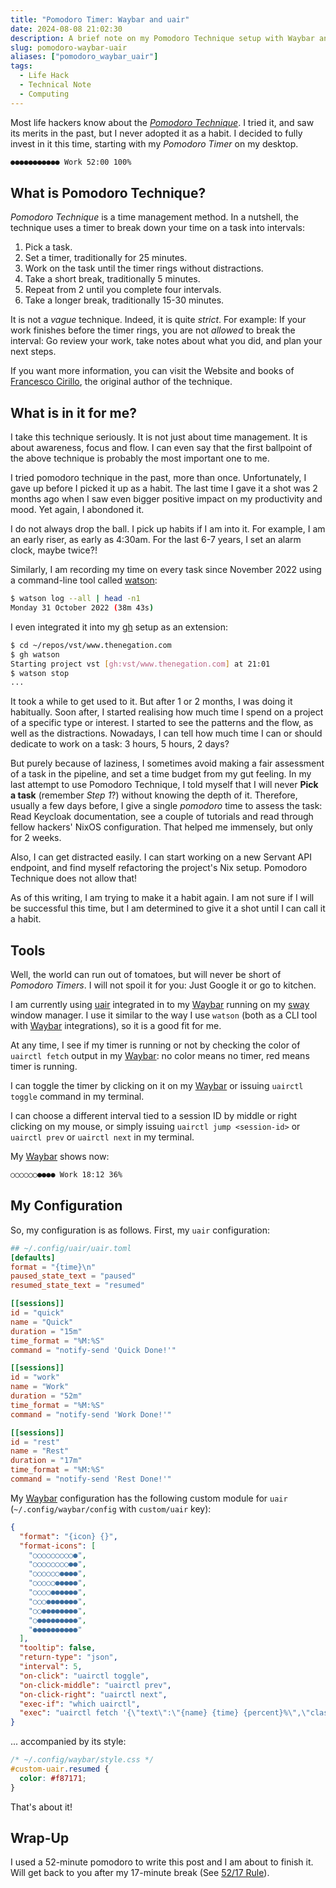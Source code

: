 ```yaml
---
title: "Pomodoro Timer: Waybar and uair"
date: 2024-08-08 21:02:30
description: A brief note on my Pomodoro Technique setup with Waybar and uair.
slug: pomodoro-waybar-uair
aliases: ["pomodoro_waybar_uair"]
tags:
  - Life Hack
  - Technical Note
  - Computing
---
```


Most life hackers know about the _[Pomodoro Technique]_. I tried it, and saw its
merits in the past, but I never adopted it as a habit. I decided to fully invest
in it this time, starting with my _Pomodoro Timer_ on my desktop.

<!--more-->

```txt
●●●●●●●●●●● Work 52:00 100%
```

## What is Pomodoro Technique?

_Pomodoro Technique_ is a time management method. In a nutshell, the technique
uses a timer to break down your time on a task into intervals:

1. Pick a task.
2. Set a timer, traditionally for 25 minutes.
3. Work on the task until the timer rings without distractions.
4. Take a short break, traditionally 5 minutes.
5. Repeat from 2 until you complete four intervals.
6. Take a longer break, traditionally 15-30 minutes.

It is not a _vague_ technique. Indeed, it is quite _strict_. For example: If
your work finishes before the timer rings, you are not _allowed_ to break the
interval: Go review your work, take notes about what you did, and plan your next
steps.

If you want more information, you can visit the Website and books of
[Francesco Cirillo](https://www.francescocirillo.com), the original author of
the technique.

## What is in it for me?

I take this technique seriously. It is not just about time management. It is
about awareness, focus and flow. I can even say that the first ballpoint of the
above technique is probably the most important one to me.

I tried pomodoro technique in the past, more than once. Unfortunately, I gave up
before I picked it up as a habit. The last time I gave it a shot was 2 months
ago when I saw even bigger positive impact on my productivity and mood. Yet
again, I abondoned it.

I do not always drop the ball. I pick up habits if I am into it. For example, I
am an early riser, as early as 4:30am. For the last 6-7 years, I set an alarm
clock, maybe twice?!

Similarly, I am recording my time on every task since November 2022 using a
command-line tool called [watson]:

```sh
$ watson log --all | head -n1
Monday 31 October 2022 (38m 43s)
```

I even integrated it into my [gh] setup as an extension:

```sh
$ cd ~/repos/vst/www.thenegation.com
$ gh watson
Starting project vst [gh:vst/www.thenegation.com] at 21:01
$ watson stop
...
```

It took a while to get used to it. But after 1 or 2 months, I was doing it
habitually. Soon after, I started realising how much time I spend on a project
of a specific type or interest. I started to see the patterns and the flow, as
well as the distractions. Nowadays, I can tell how much time I can or should
dedicate to work on a task: 3 hours, 5 hours, 2 days?

But purely because of laziness, I sometimes avoid making a fair assessment of a
task in the pipeline, and set a time budget from my gut feeling. In my last
attempt to use Pomodoro Technique, I told myself that I will never **Pick a
task** (remember _Step 1_?) without knowing the depth of it. Therefore, usually
a few days before, I give a single _pomodoro_ time to assess the task: Read
Keycloak documentation, see a couple of tutorials and read through fellow
hackers' NixOS configuration. That helped me immensely, but only for 2 weeks.

Also, I can get distracted easily. I can start working on a new Servant API
endpoint, and find myself refactoring the project's Nix setup. Pomodoro
Technique does not allow that!

As of this writing, I am trying to make it a habit again. I am not sure if I
will be successful this time, but I am determined to give it a shot until I can
call it a habit.

## Tools

Well, the world can run out of tomatoes, but will never be short of _Pomodoro
Timers_. I will not spoil it for you: Just Google it or go to kitchen.

I am currently using [uair] integrated in to my [Waybar] running on my [sway]
window manager. I use it similar to the way I use `watson` (both as a CLI tool
with [Waybar] integrations), so it is a good fit for me.

At any time, I see if my timer is running or not by checking the color of
`uairctl fetch` output in my [Waybar]: no color means no timer, red means timer
is running.

I can toggle the timer by clicking on it on my [Waybar] or issuing
`uairctl toggle` command in my terminal.

I can choose a different interval tied to a session ID by middle or right
clicking on my mouse, or simply issuing `uairctl jump <session-id>` or
`uairctl prev` or `uairctl next` in my terminal.

My [Waybar] shows now:

```txt
○○○○○○●●●● Work 18:12 36%
```

## My Configuration

So, my configuration is as follows. First, my `uair` configuration:

```toml
## ~/.config/uair/uair.toml
[defaults]
format = "{time}\n"
paused_state_text = "paused"
resumed_state_text = "resumed"

[[sessions]]
id = "quick"
name = "Quick"
duration = "15m"
time_format = "%M:%S"
command = "notify-send 'Quick Done!'"

[[sessions]]
id = "work"
name = "Work"
duration = "52m"
time_format = "%M:%S"
command = "notify-send 'Work Done!'"

[[sessions]]
id = "rest"
name = "Rest"
duration = "17m"
time_format = "%M:%S"
command = "notify-send 'Rest Done!'"
```

My [Waybar] configuration has the following custom module for `uair`
(`~/.config/waybar/config` with `custom/uair` key):

```json
{
  "format": "{icon} {}",
  "format-icons": [
    "○○○○○○○○○●",
    "○○○○○○○○●●",
    "○○○○○○●●●●",
    "○○○○○●●●●●",
    "○○○○●●●●●●",
    "○○○●●●●●●●",
    "○○●●●●●●●●",
    "○●●●●●●●●●",
    "●●●●●●●●●●"
  ],
  "tooltip": false,
  "return-type": "json",
  "interval": 5,
  "on-click": "uairctl toggle",
  "on-click-middle": "uairctl prev",
  "on-click-right": "uairctl next",
  "exec-if": "which uairctl",
  "exec": "uairctl fetch '{\"text\":\"{name} {time} {percent}%\",\"class\":\"{state}\",\"percentage\":{percent}}'"
}
```

... accompanied by its style:

```css
/* ~/.config/waybar/style.css */
#custom-uair.resumed {
  color: #f87171;
}
```

That's about it!

## Wrap-Up

I used a 52-minute pomodoro to write this post and I am about to finish it. Will
get back to you after my 17-minute break (See [52/17 Rule]).

<!-- REFERENCES -->

[Pomodoro Technique]: https://en.wikipedia.org/wiki/Pomodoro_Technique
[watson]: https://tailordev.github.io/Watson/
[gh]: https://cli.github.com
[uair]: https://github.com/metent/uair
[Waybar]: https://github.com/Alexays/Waybar
[sway]: https://swaywm.org
[52/17 Rule]:
  https://www.themuse.com/advice/the-rule-of-52-and-17-its-random-but-it-ups-your-productivity
